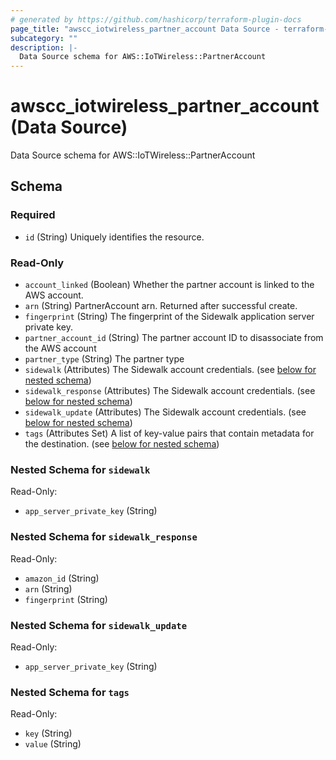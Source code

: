 ```yaml
---
# generated by https://github.com/hashicorp/terraform-plugin-docs
page_title: "awscc_iotwireless_partner_account Data Source - terraform-provider-awscc"
subcategory: ""
description: |-
  Data Source schema for AWS::IoTWireless::PartnerAccount
---
```


# awscc_iotwireless_partner_account (Data Source)

Data Source schema for AWS::IoTWireless::PartnerAccount



<!-- schema generated by tfplugindocs -->
## Schema

### Required

- `id` (String) Uniquely identifies the resource.

### Read-Only

- `account_linked` (Boolean) Whether the partner account is linked to the AWS account.
- `arn` (String) PartnerAccount arn. Returned after successful create.
- `fingerprint` (String) The fingerprint of the Sidewalk application server private key.
- `partner_account_id` (String) The partner account ID to disassociate from the AWS account
- `partner_type` (String) The partner type
- `sidewalk` (Attributes) The Sidewalk account credentials. (see [below for nested schema](#nestedatt--sidewalk))
- `sidewalk_response` (Attributes) The Sidewalk account credentials. (see [below for nested schema](#nestedatt--sidewalk_response))
- `sidewalk_update` (Attributes) The Sidewalk account credentials. (see [below for nested schema](#nestedatt--sidewalk_update))
- `tags` (Attributes Set) A list of key-value pairs that contain metadata for the destination. (see [below for nested schema](#nestedatt--tags))

<a id="nestedatt--sidewalk"></a>
### Nested Schema for `sidewalk`

Read-Only:

- `app_server_private_key` (String)


<a id="nestedatt--sidewalk_response"></a>
### Nested Schema for `sidewalk_response`

Read-Only:

- `amazon_id` (String)
- `arn` (String)
- `fingerprint` (String)


<a id="nestedatt--sidewalk_update"></a>
### Nested Schema for `sidewalk_update`

Read-Only:

- `app_server_private_key` (String)


<a id="nestedatt--tags"></a>
### Nested Schema for `tags`

Read-Only:

- `key` (String)
- `value` (String)


